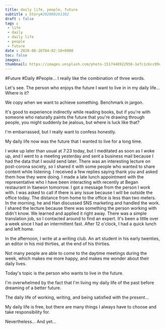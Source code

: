 ```yaml
---
title: daily life, people, future
subtitle : Story#202008261302
draft : false
tags :
 - life
 - daily
 - daily life
 - people
 - future
date : 2020-08-26T04:02:10+0900
toc: false
images: 
thumbnail: https://images.unsplash.com/photo-1517448922956-1efc1c6cc09c?ixlib=rb-1.2.1&q=80&fm=jpg&crop=entropy&cs=tinysrgb&w=1080&fit=max&ixid=eyJhcHBfaWQiOjE1NTU0OX0
---
```


#Future #Daily #People... I really like the combination of three words.  

Let's see. The person who enjoys the future I want to live in in my daily life... Where is it?  

We copy when we want to achieve something. Benchmark in jargon.  

It's good to experience indirectly while reading books, but if you're with someone who naturally paints the future that you're drawing through people, you might suddenly be jealous, but where is luck like that?  

I'm embarrassed, but I really want to confess honestly.  

My daily life now was the future that I wanted to live for a long time.  

I woke up later than usual at 7:23 today, but I meditated as soon as I woke up, and I went to a meeting yesterday and sent a business mail because I had the data that I would send later. There was an interesting lecture on post-corona society, so I shared it with some people who wanted to share content while listening. I received a few replies saying thank you and asked them how they were doing. I made a late lunch appointment with the representative who I have been interacting with recently at Began restaurant in Itaewon tomorrow. I got a message from the person I work with. I was asked to call if there is any issue because I will be outside the office today. The distance from home to the office is less than two meters. In the morning, he and Han discussed SNS marketing and handled the work. I shared the lecture because there was something the person working with didn't know. We learned and applied it right away. There was a simple translation job, so I contacted around to find an expert. It's been a little over a week since I had an intermittent fast. After 12 o'clock, I had a quick lunch and left home.  

In the afternoon, I write at a writing club. An art student in his early twenties, an editor in his mid thirties, at the end of his thirties.  

Not many people are able to come to the daytime meetings during the week, which makes me more happy, and makes me wonder about their daily lives.  

Today's topic is the person who wants to live in the future.  

I'm overwhelmed by the fact that I'm living my daily life of the past before dreaming of a better future.  

The daily life of working, writing, and being satisfied with the present...  

My daily life is free, but there are many things I always have to choose and take responsibility for.  

Nevertheless... And yet...  

  

